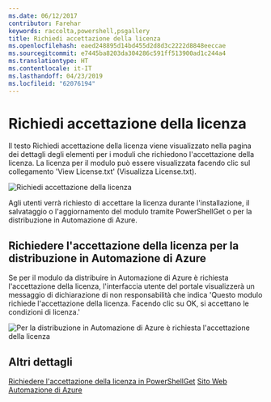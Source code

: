 ```yaml
---
ms.date: 06/12/2017
contributor: Farehar
keywords: raccolta,powershell,psgallery
title: Richiedi accettazione della licenza
ms.openlocfilehash: eaed248895d14bd455d2d8d3c2222d8848eeccae
ms.sourcegitcommit: e7445ba8203da304286c591ff513900ad1c244a4
ms.translationtype: HT
ms.contentlocale: it-IT
ms.lasthandoff: 04/23/2019
ms.locfileid: "62076194"
---
```

# <a name="require-license-acceptance"></a>Richiedi accettazione della licenza

Il testo Richiedi accettazione della licenza viene visualizzato nella pagina dei dettagli degli elementi per i moduli che richiedono l'accettazione della licenza. La licenza per il modulo può essere visualizzata facendo clic sul collegamento 'View License.txt' (Visualizza License.txt).

![Richiedi accettazione della licenza](../../Images/RequireLicenseAcceptance.png)

Agli utenti verrà richiesto di accettare la licenza durante l'installazione, il salvataggio o l'aggiornamento del modulo tramite PowerShellGet o per la distribuzione in Automazione di Azure.

## <a name="require-license-acceptance-on-deploy-to-azure-automation"></a>Richiedere l'accettazione della licenza per la distribuzione in Automazione di Azure

Se per il modulo da distribuire in Automazione di Azure è richiesta l'accettazione della licenza, l'interfaccia utente del portale visualizzerà un messaggio di dichiarazione di non responsabilità che indica 'Questo modulo richiede l'accettazione della licenza. Facendo clic su OK, si accettano le condizioni di licenza.'

![Per la distribuzione in Automazione di Azure è richiesta l'accettazione della licenza](../../Images/DeployToAzureAutomationRequireLicenseAcceptanceDisclaimer.png)

## <a name="more-details"></a>Altri dettagli

[Richiedere l'accettazione della licenza in PowerShellGet](../../concepts/module-license-acceptance.md)
[Sito Web Automazione di Azure](/azure/automation)
